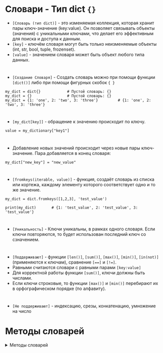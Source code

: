 # Словари - Тип dict `{}`

- `[Словарь (тип dict)]` -  это изменяемая коллекция, которая хранит пары ключ-значение (key:value). Он позволяет связывать объекты (значения) с уникальными ключами, что делает его эффективным для поиска и доступа к данным.
- `[key]` - ключём словаря могут быть только неизменяемые объекты (int, str, bool, tuple, frozenset).
- `[value]` - значением словаря может быть объект любого типа данных.
#
- `[Создание Словаря]` - Создать словарь можно при помощи функции `[dict()]` либо при помощи фигурных скобок `{ }`
```
my_dict = dict{}            # Пустой словарь: {}
my_dict = {}                # Пустой словарь: {}
my_dict = {1: 'one', 2: 'two', 3: 'three'}         # {1: 'one', 2: 'two', 3: 'three'}
```
#
- `[my_dict[key]]` - обращение к значению происходит по ключу.
```
value = my_dictionary["key1"]
```
#
- Добавление новых значений происходит через новые пары ключ-значение. Пара добавляется в конец словаря:
```
my_dict["new_key"] = "new_value"
```
# 
- `[fromkeys(iterable, value)]` - функция, создаёт словарь из списка или кортежа, каждому элементу которого соответствует одно и то же значение.
```
my_dict = dict.fromkeys([1,2,3], 'test_value')

print(my_dict)       # {1: 'test_value', 2: 'test_value', 3: 'test_value'}
```
#
- `[Уникальность]` - Ключи уникальны, в рамках одного словаря. Если ключи повторяются, то будет использован последний ключ со сзначением.
#
- `[Поддерживают]` - функции `[len()]`, `[sum()]`, `[max()]`, `[min()]`, `[in(not)]` (применяются к ключам), сравнение `[==]` и `[!=]`.
- Равными считаются словари с равными парами `[key:value]`
- Для корректной работы функции `[sum()]`, ключи должны быть числами.
- Если ключи строковые, то функции `[max()]` и `[min()]` перебирают их в орфографическом порядке (по алфавиту).
#
- `[Не поддерживают]` - индексацию, срезы, конкатенацию, умножение на число
#
# Методы словарей
<details>
<summary>Методы словарей</summary> 

### 1) `[keys()]` - метод для вывода ключей словаря:
``` 
[for key in my_dict:    ==    [for key in my_dict.keys():
     print(key)]                   print(key)]

# Прмер без использования цикла for:
my_dict = {"name": "John", "age": 30, "city": "New York"}
keys_view = my_dict.keys()

print(keys_view)       # dict_keys(['name', 'age', 'city'])
print(*keys_view)      # name age city
```

#
### 2) `[values()]` - метод для вывода значений словаря:
```
[for i in my_dict:    ==    [for i in my_dict.values():
     print(i)]                   print(i)]

# Прмер без использования цикла for:
my_dict = {"name": "John", "age": 30, "city": "New York"}
values_view = my_dict.values()

print(values_view)       # dict_values(['John', 30, 'New York'])
print(*values_view)      # John 30 New York

```
#
### 3) `[items()]` - метод для вывода пар ключ:значение :
```
[for i in my_dict:            ==          [for i in my_dict.items():
     print(i, my_dict[i])]                     print(i)]

# Прмер без использования цикла for:
my_dict = {"name": "John", "age": 30, "city": "New York"}
items_view = my_dict.items()

print(items_view)      # dict_items([('name', 'John'), ('age', 30), ('city', 'New York')])
print(*items_view)     # ('name', 'John') ('age', 30) ('city', 'New York')

```
#
### 4) `[dict.get(key, default=None)]` - Возвращает значение по ключу key. Если ключ не существует, возвращает значение default (по умолчанию - None).
```
my_dict = {"apple": 5, "banana": 3, "orange": 8}
apples_count = my_dict.get("apple", 0)
grapes_count = my_dict.get("grapes", 0)

print(apples_count)  # 5
print(grapes_count)  # 0
```
#
### 5) `[dict.update()]` - метод используется для обновления элементов другим словарем или итерируемым объектом. Он добавляет ключи и значения из указанного источника в текущий словарь. Если ключ уже существует, соответствующее ему значение будет обновлено.
```
# Исходный словарь
my_dict = {'a': 1, 'b': 2}

# Обновление словаря с использованием нового словаря
update_dict = {'b': 3, 'c': 4}
my_dict.update(update_dict)

print(my_dict)  # {'a': 1, 'b': 3, 'c': 4}

# Обновление словаря с использованием списка кортежей
update_list = [('b', 3), ('c', 4)]
my_dict.update(update_list)

print(my_dict)  # {'a': 1, 'b': 3, 'c': 4}
```
#
### 6) `[dict.setdefault(key, value)]` - метод, возвращает значение по ключу. Если ключ существует в словаре, метод возвращает его значение. В противном случае он добавляет ключ с указанным значением в словарь и возвращает это значение.
```
# Исходный словарь
my_dict = {'a': 1, 'b': 2}

# Использование setdefault() для существующего ключа
value_a = my_dict.setdefault('a', 0)
print(value_a)  # 1

# Использование setdefault() для нового ключа
value_c = my_dict.setdefault('c', 3)
print(value_c)  # 3

print(my_dict)  # {'a': 1, 'b': 2, 'c': 3}

```
#
### 7) `[del my_dict['key']]` - оператор, используется для удаления элемента по ключу из словаря. По ключу удаляет пару ключ-значение:
```
# Исходный словарь
my_dict = {'a': 1, 'b': 2, 'c': 3}

# Удаление элемента по ключу
del my_dict['b']

print(my_dict)  # {'a': 1, 'c': 3}

```
#
### 8) `[dict.pop(key, 'default')]` - используется для удаления элемента по указанному ключу из словаря и возврата его значения. Если ключ не найден, и не указано значение по умолчанию, вызывается исключение KeyError.
- `[key]` - Обязательный параметр. Это ключ элемента, который нужно удалить из словаря.
- `['default']` - Необязательный параметр. Если указан, и ключ не найден в словаре, метод вернет это значение вместо вызова исключения KeyError.
```
# Пример 1: Удаление элемента по ключу
my_dict = {'a': 1, 'b': 2, 'c': 3}
value_b = my_dict.pop('b')
print(value_b)  # 2
print(my_dict)  # {'a': 1, 'c': 3}

# Пример 2: Удаление с указанием значения по умолчанию
value_d = my_dict.pop('d', 'Key not found')
print(value_d)  # 'Key not found'

```
#
### 9) `[dict.popitem()]` - используется для удаления и возврата последней пары ключ-значение из словаря в виде кортежа. Пара удаляется из словаря. Если словарь пуст, вызов popitem() вызовет исключение KeyError.
```
# Исходный словарь
my_dict = {'a': 1, 'b': 2, 'c': 3}

# Использование popitem() для удаления и возврата последней пары
last_item = my_dict.popitem()

print(last_item)  # ('c', 3)
print(my_dict)     # {'a': 1, 'b': 2}

```
#
### 10) `[dict.clear()]` - используется для удаления всех элементов из словаря. Этот метод не возвращает значение и изменяет оригинальный словарь, оставляя его пустым.
```
# Исходный словарь
my_dict = {'a': 1, 'b': 2, 'c': 3}

# Использование clear() для удаления всех элементов
my_dict.clear()

print(my_dict)  # {}

```
#
### 11) `[dict.copy()]` - используется для создания поверхностной копии словаря. Это означает, что создается новый словарь, который содержит те же ключи и значения, что и оригинальный словарь, но изменения в копии не влияют на оригинал, и наоборот.
```
# Исходный словарь
original_dict = {'a': 1, 'b': 2, 'c': 3}

# Создание копии словаря
copied_dict = original_dict.copy()

# Изменение копии
copied_dict['d'] = 4

# Печать обоих словарей
print(original_dict)  # {'a': 1, 'b': 2, 'c': 3}
print(copied_dict)    # {'a': 1, 'b': 2, 'c': 3, 'd': 4}

```
#
### 12) `[dict.sorted()]` - функция, которая может быть использована для сортировки элементов в словаре.
- `[sorted()]` используется для сортировки ключей словаря в алфавитном порядке. sorted() возвращает отсортированный список пар ключ-значение в виде кортежей, который мы затем преобразуем обратно в словарь с помощью dict().
```
# Исходный словарь
my_dict = {'a': 3, 'b': 1, 'c': 2}

# Сортировка словаря по ключам
sorted_dict_keys = dict(sorted(my_dict.items()))

print(sorted_dict_keys)  # {'a': 3, 'b': 1, 'c': 2}

```
- Для сортировки по значениям используется параметр key функции sorted():
```
# Сортировка словаря по значениям
sorted_dict_values = dict(sorted(my_dict.items(), key=lambda item: item[1]))

print(sorted_dict_values)  # {'b': 1, 'c': 2, 'a': 3}

```
#
<details>
